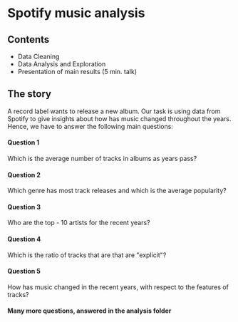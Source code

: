 # Spotify music analysis
## Contents
* Data Cleaning
* Data Analysis and Exploration
* Presentation of main results (5 min. talk)

## The story
A record label wants to release a new album. Our task is using data from Spotify to give insights about how has music changed throughout the years. Hence, we have to answer the following main questions:
#### Question 1
Which is the average number of tracks in albums as years pass?
#### Question 2
Which genre has most track releases and which is the average popularity?
#### Question 3
Who are the top - 10 artists for the recent years?
#### Question 4
Which is the ratio of tracks that are that are "explicit"?
#### Question 5
How has music changed in the recent years, with respect to the features of tracks?
#### Many more questions, answered in the analysis folder


